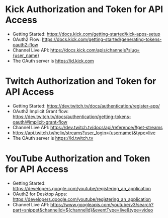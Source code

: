 # Kick Authorization and Token for API Access

- Getting Started: https://docs.kick.com/getting-started/kick-apps-setup
- OAuth2 Flow: https://docs.kick.com/getting-started/generating-tokens-oauth2-flow
- Channel Live API: https://docs.kick.com/apis/channels?slug={user_name}
- The OAuth server is https://id.kick.com

# Twitch Authorization and Token for API Access

- Getting Started: https://dev.twitch.tv/docs/authentication/register-app/
- OAuth2 Implicit Grant flow: https://dev.twitch.tv/docs/authentication/getting-tokens-oauth/#implicit-grant-flow
- Channel Live API: https://dev.twitch.tv/docs/api/reference/#get-streams
- https://api.twitch.tv/helix/streams?user_login={username}&type=live
- The OAuth server is https://id.twitch.tv

# YouTube Authorization and Token for API Access

- Getting Started: https://developers.google.com/youtube/registering_an_application
- OAuth2 for Desktop Apps: https://developers.google.com/youtube/registering_an_application
- Channel Live API: https://www.googleapis.com/youtube/v3/search?part=snippet&channelId=${channelId}&eventType=live&type=video
